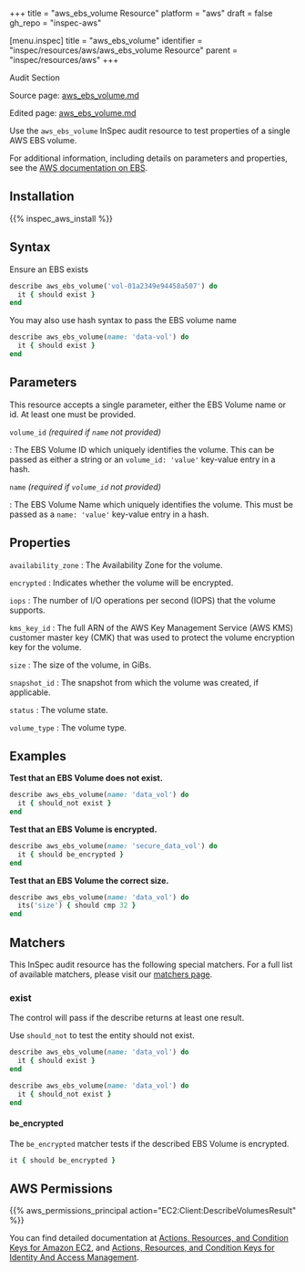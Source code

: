 +++
title = "aws_ebs_volume Resource"
platform = "aws"
draft = false
gh_repo = "inspec-aws"

[menu.inspec]
title = "aws_ebs_volume"
identifier = "inspec/resources/aws/aws_ebs_volume Resource"
parent = "inspec/resources/aws"
+++

<div class="admonition-note">
<p class="admonition-note-title">Audit Section</p>
<div class="admonition-note-text">
<p>Source page: <a href="https://github.com/inspec/inspec-aws/blob/main/docs/resources/aws_ebs_volume.md">aws_ebs_volume.md</a></p>
<p>Edited page: <a href="https://github.com/ianmadd/inspec-aws/blob/im/hugo/docs-chef-io/content/inspec/resources/aws_ebs_volume.md">aws_ebs_volume.md</a></p>
</div>
</div>



Use the `aws_ebs_volume` InSpec audit resource to test properties of a single AWS EBS volume.

For additional information, including details on parameters and properties, see the [AWS documentation on EBS](https://docs.aws.amazon.com/AWSEC2/latest/UserGuide/AmazonEBS.html).

## Installation

{{% inspec_aws_install %}}

## Syntax

Ensure an EBS exists

```ruby
describe aws_ebs_volume('vol-01a2349e94458a507') do
  it { should exist }
end
```
You may also use hash syntax to pass the EBS volume name

```ruby
describe aws_ebs_volume(name: 'data-vol') do
  it { should exist }
end
```

## Parameters

This resource accepts a single parameter, either the EBS Volume name or id. At least one must be provided.

`volume_id` _(required if `name` not provided)_

: The EBS Volume ID which uniquely identifies the volume.
  This can be passed as either a string or an `volume_id: 'value'` key-value entry in a hash.

`name` _(required if `volume_id` not provided)_

: The EBS Volume Name which uniquely identifies the volume.
  This must be passed as a `name: 'value'` key-value entry in a hash.

## Properties

`availability_zone`
: The Availability Zone for the volume.

`encrypted`
: Indicates whether the volume will be encrypted.

`iops`
: The number of I/O operations per second (IOPS) that the volume supports.

`kms_key_id`
: The full ARN of the AWS Key Management Service (AWS KMS) customer master key (CMK) that was used to protect the volume encryption key for the volume.

`size`
: The size of the volume, in GiBs.

`snapshot_id`
: The snapshot from which the volume was created, if applicable.

`status`
: The volume state.

`volume_type`
: The volume type.

## Examples


**Test that an EBS Volume does not exist.**

```ruby
describe aws_ebs_volume(name: 'data_vol') do
  it { should_not exist }
end
```

**Test that an EBS Volume is encrypted.**

```ruby
describe aws_ebs_volume(name: 'secure_data_vol') do
  it { should be_encrypted }
end
```

**Test that an EBS Volume the correct size.**

```ruby
describe aws_ebs_volume(name: 'data_vol') do
  its('size') { should cmp 32 }
end
```

## Matchers

This InSpec audit resource has the following special matchers. For a full list of available matchers, please visit our [matchers page](https://www.inspec.io/docs/reference/matchers/).

### exist

The control will pass if the describe returns at least one result.

Use `should_not` to test the entity should not exist.

```ruby
describe aws_ebs_volume(name: 'data_vol') do
  it { should exist }
end
```

```ruby
describe aws_ebs_volume(name: 'data_vol') do
  it { should_not exist }
end
```

#### be_encrypted

The `be_encrypted` matcher tests if the described EBS Volume is encrypted.

```ruby
it { should be_encrypted }
```

## AWS Permissions

{{% aws_permissions_principal action="EC2:Client:DescribeVolumesResult" %}}

You can find detailed documentation at [Actions, Resources, and Condition Keys for Amazon EC2](https://docs.aws.amazon.com/IAM/latest/UserGuide/list_amazonec2.html), and [Actions, Resources, and Condition Keys for Identity And Access Management](https://docs.aws.amazon.com/IAM/latest/UserGuide/list_identityandaccessmanagement.html).
